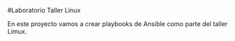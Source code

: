 #Laboratorio Taller Linux

En este proyecto vamos a crear playbooks de
Ansible como parte del taller Limux.
